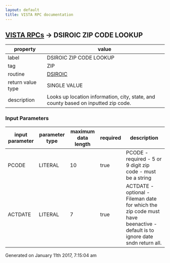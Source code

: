 ```yaml
---
layout: default
title: VISTA RPC documentation
---
```




## [VISTA RPCs](TableOfContent.md) &#8594; DSIROIC ZIP CODE LOOKUP 

 property | value 
--- | --- 
 label | DSIROIC ZIP CODE LOOKUP
 tag | ZIP
 routine | [DSIROIC](http://code.osehra.org/dox/Routine_DSIROIC_source.html)
 return value type | SINGLE VALUE
 description | Looks up location information, city, state, and county based on inputted zip code.

### Input Parameters

| input parameter | parameter type | maximum data length | required | description | 
| --- | --- | --- | --- | --- | 
| PCODE | LITERAL | 10 | true | PCODE - required - 5 or 9 digit zip code - must be a string | 
| ACTDATE | LITERAL | 7 | true | ACTDATE - optional - Fileman date for which the zip code must have beenactive - default is to ignore date sndn return all. | 




 Generated on January 11th 2017, 7:15:04 am